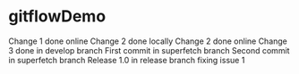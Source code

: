 # gitflowDemo
Change 1 done online
Change 2 done locally
Change 2 done online
Change 3 done in develop branch
First commit in superfetch branch
Second commit in superfetch branch
Release 1.0 in release branch
fixing issue 1

